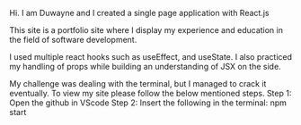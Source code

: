 Hi. I am Duwayne and I created a single page application with React.js

This site is a portfolio site where I display my experience and education in the field of software development.

I used multiple react hooks such as useEffect, and useState. I also practiced my handling of props while building an understanding of JSX on the side.

My challenge was dealing with the terminal, but I managed to crack it eventually. To view my site please follow the below mentioned steps.
Step 1: Open the github in VScode
Step 2: Insert the following in the terminal: npm start
